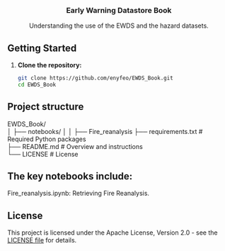 
<!-- PROJECT LOGO -->
<br />

  <h3 align="center">Early Warning Datastore Book</h3>

  <p align="center">
    Understanding the use of the EWDS and the hazard datasets.

## Getting Started

1. **Clone the repository:**

   ```bash
   git clone https://github.com/enyfeo/EWDS_Book.git
   cd EWDS_Book
   ```

## Project structure

EWDS_Book/  
│ ├── notebooks/
│ │ ├── Fire_reanalysis
├── requirements.txt # Required Python packages  
├── README.md # Overview and instructions  
└── LICENSE # License  


## The key notebooks include:

Fire_reanalysis.ipynb: Retrieving Fire Reanalysis.



## License
This project is licensed under the Apache License, Version 2.0 - see the [LICENSE file](https://raw.githubusercontent.com/enyfeo/EWDS_Book/master/LICENSE) for details.
